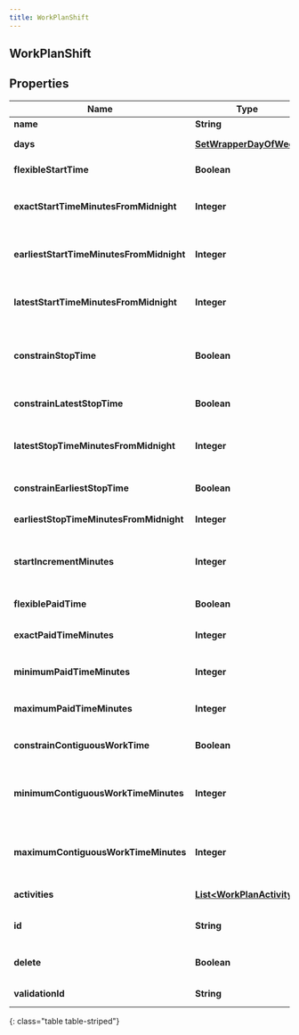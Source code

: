 ```yaml
---
title: WorkPlanShift
---
```

## WorkPlanShift


## Properties

| Name | Type | Description | Notes |
| ------------ | ------------- | ------------- | ------------- |
| **name** | <!----><!---->**String**<!----> | Name of the shift |  |
| **days** | <!----><!---->[**SetWrapperDayOfWeek**](SetWrapperDayOfWeek.html)<!----> | Days of the week applicable for this shift |  [optional] |
| **flexibleStartTime** | <!----><!---->**Boolean**<!----> | Whether the start time of the shift is flexible |  [optional] |
| **exactStartTimeMinutesFromMidnight** | <!----><!---->**Integer**<!----> | Exact start time of the shift defined as offset minutes from midnight. Used if flexibleStartTime == false |  [optional] |
| **earliestStartTimeMinutesFromMidnight** | <!----><!---->**Integer**<!----> | Earliest start time of the shift defined as offset minutes from midnight. Used if flexibleStartTime == true |  [optional] |
| **latestStartTimeMinutesFromMidnight** | <!----><!---->**Integer**<!----> | Latest start time of the shift defined as offset minutes from midnight. Used if flexibleStartTime == true |  [optional] |
| **constrainStopTime** | <!----><!---->**Boolean**<!----> | Whether the latest stop time constraint for the shift is enabled.  Deprecated, use constrainLatestStopTime instead |  [optional] |
| **constrainLatestStopTime** | <!----><!---->**Boolean**<!----> | Whether the latest stop time constraint for the shift is enabled |  [optional] |
| **latestStopTimeMinutesFromMidnight** | <!----><!---->**Integer**<!----> | Latest stop time of the shift defined as offset minutes from midnight. Used if constrainStopTime == true |  [optional] |
| **constrainEarliestStopTime** | <!----><!---->**Boolean**<!----> | Whether the earliest stop time constraint for the shift is enabled |  [optional] |
| **earliestStopTimeMinutesFromMidnight** | <!----><!---->**Integer**<!----> | This is the earliest time a shift can end |  [optional] |
| **startIncrementMinutes** | <!----><!---->**Integer**<!----> | Increment in offset minutes that would contribute to different possible start times for the shift. Used if flexibleStartTime == true |  [optional] |
| **flexiblePaidTime** | <!----><!---->**Boolean**<!----> | Whether the paid time setting for the shift is flexible |  [optional] |
| **exactPaidTimeMinutes** | <!----><!---->**Integer**<!----> | Exact paid time in minutes configured for the shift. Used if flexiblePaidTime == false |  [optional] |
| **minimumPaidTimeMinutes** | <!----><!---->**Integer**<!----> | Minimum paid time in minutes configured for the shift. Used if flexiblePaidTime == true |  [optional] |
| **maximumPaidTimeMinutes** | <!----><!---->**Integer**<!----> | Maximum paid time in minutes configured for the shift. Used if flexiblePaidTime == true |  [optional] |
| **constrainContiguousWorkTime** | <!----><!---->**Boolean**<!----> | Whether the contiguous time constraint for the shift is enabled |  [optional] |
| **minimumContiguousWorkTimeMinutes** | <!----><!---->**Integer**<!----> | Minimum contiguous time in minutes configured for the shift. Used if constrainContiguousWorkTime == true |  [optional] |
| **maximumContiguousWorkTimeMinutes** | <!----><!---->**Integer**<!----> | Maximum contiguous time in minutes configured for the shift. Used if constrainContiguousWorkTime == true |  [optional] |
| **activities** | <!----><!---->[**List&lt;WorkPlanActivity&gt;**](WorkPlanActivity.html)<!----> | Activities configured for this shift |  [optional] |
| **id** | <!----><!---->**String**<!----> | ID of the shift. This is required only for the case of updating an existing shift |  [optional] |
| **delete** | <!----><!---->**Boolean**<!----> | If marked true for updating an existing shift, the shift will be permanently deleted |  [optional] |
| **validationId** | <!----><!---->**String**<!----> | ID of shift in the context of work plan validation |  [optional] |
{: class="table table-striped"}



